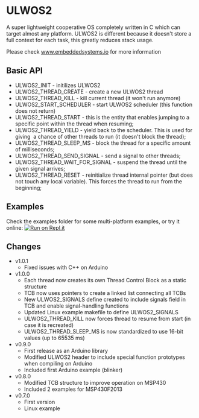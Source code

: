 # ULWOS2
A super lightweight cooperative OS completely written in C which can target almost any platform.
ULWOS2 is different because it doesn't store a full context for each task, this greatly reduces stack usage.

Please check www.embeddedsystems.io for more information
## Basic API
* ULWOS2_INIT - initilizes ULWOS2
* ULWOS2_THREAD_CREATE - create a new ULWOS2 thread
* ULWOS2_THREAD_KILL - kill current thread (it won't run anymore)
* ULWOS2_START_SCHEDULER - start ULWOS2 scheduler (this function does not return)
* ULWOS2_THREAD_START - this is the entity that enables jumping to a specific point within the thread when resuming;
* ULWOS2_THREAD_YIELD - yield back to the scheduler. This is used for giving  a chance of other threads to run (it doesn't block the thread);
* ULWOS2_THREAD_SLEEP_MS - block the thread for a specific amount of milliseconds;
* ULWOS2_THREAD_SEND_SIGNAL - send a signal to other threads;
* ULWOS2_THREAD_WAIT_FOR_SIGNAL - suspend the thread until the given signal arrives;
* ULWOS2_THREAD_RESET - reinitialize thread internal pointer (but does not touch any local variable). This forces the thread to run from the beginning;
## Examples
Check the examples folder for some multi-platform examples, or try it online: [![Run on Repl.it](https://repl.it/badge/github/fabiopjve/ULWOS2)](https://repl.it/github/fabiopjve/ULWOS2)

## Changes
* v1.0.1
  * Fixed issues with C++ on Arduino
* v1.0.0 
  * Each thread now creates its own Thread Control Block as a static structure
  * TCB now uses pointers to create a linked list connecting all TCBs
  * New ULWOS2_SIGNALS define created to include signals field in TCB and enable signal-handling functions
  * Updated Linux example makefile to define ULWOS2_SIGNALS
  * ULWOS2_THREAD_KILL now forces thread to resume from start (in case it is recreated)
  * ULWOS2_THREAD_SLEEP_MS is now standardized to use 16-bit values (up to 65535 ms)
* v0.9.0
  * First release as an Arduino library
  * Modified ULWOS2 header to include special function prototypes when compiling on Arduino
  * Included first Arduino example (blinker)
* v0.8.0
  * Modified TCB structure to improve operation on MSP430
  * Included 2 examples for MSP430F2013
* v0.7.0
  * First version
  * Linux example
